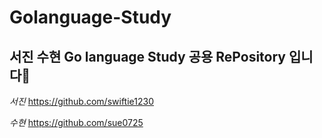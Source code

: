 # Golanguage-Study

## 서진 수현 Go language Study 공용 RePository 입니다🍓

_서진_ https://github.com/swiftie1230

_수현_ https://github.com/sue0725
